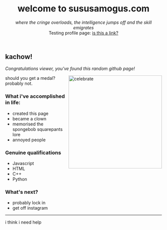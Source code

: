 <header>

# welcome to sususamogus.com

_where the cringe overloads, the intelligence jumps off and the skill emigrates_  
Testing profile page: [is this a link?](https://realsususamogus.github.io/test/)

</header>

## kachow!

_Congratulations viewer, you've found this random github page!_

<img src=https://github.com/user-attachments/assets/54a981d8-25ef-4b13-a8a0-cc81b909dfe9 alt=celebrate width=300 align=right>

should you get a medal? probably not.   

### What i've accomplished in life:  
- created this page  
- became a clown  
- memorised the spongebob squarepants lore  
- annoyed people  

### Genuine qualifications 
- Javascript 
- HTML
- C++
- Python
### What's next?

- probably lock in
- get off instagram 

<footer>

---
i think i need help
</footer>
